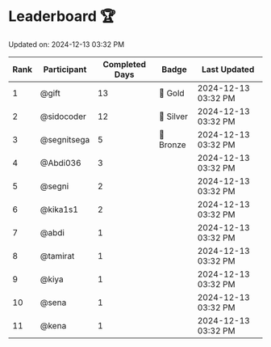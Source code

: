 # Leaderboard 🏆

Updated on: 2024-12-13 03:32 PM

| Rank | Participant       | Completed Days | Badge      | Last Updated         |
|------|-------------------|----------------|------------|----------------------|
| 1    | @gift             | 13             | 🏅 Gold     | 2024-12-13 03:32 PM |
| 2    | @sidocoder        | 12             | 🥈 Silver   | 2024-12-13 03:32 PM |
| 3    | @segnitsega       | 5              | 🥉 Bronze   | 2024-12-13 03:32 PM |
| 4    | @Abdi036          | 3              |            | 2024-12-13 03:32 PM |
| 5    | @segni            | 2              |            | 2024-12-13 03:32 PM |
| 6    | @kika1s1          | 2              |            | 2024-12-13 03:32 PM |
| 7    | @abdi             | 1              |            | 2024-12-13 03:32 PM |
| 8    | @tamirat          | 1              |            | 2024-12-13 03:32 PM |
| 9    | @kiya             | 1              |            | 2024-12-13 03:32 PM |
| 10   | @sena             | 1              |            | 2024-12-13 03:32 PM |
| 11   | @kena             | 1              |            | 2024-12-13 03:32 PM |
